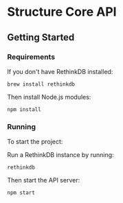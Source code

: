 # Structure Core API

## Getting Started

### Requirements

If you don't have RethinkDB installed:

    brew install rethinkdb

Then install Node.js modules:

    npm install

### Running

To start the project:

Run a RethinkDB instance by running:

    rethinkdb

Then start the API server:

    npm start
